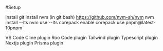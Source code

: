 #Setup

install git
install nvm (in git bash) https://github.com/nvm-sh/nvm
nvm install --lts
nvm use --lts
corepack enable
corepack use pnpm@latest-10pnpm





VS Code
Cline plugin
Roo Code plugin
Tailwind plugin
Typescript plugin
Nextjs plugin
Prisma plugin
